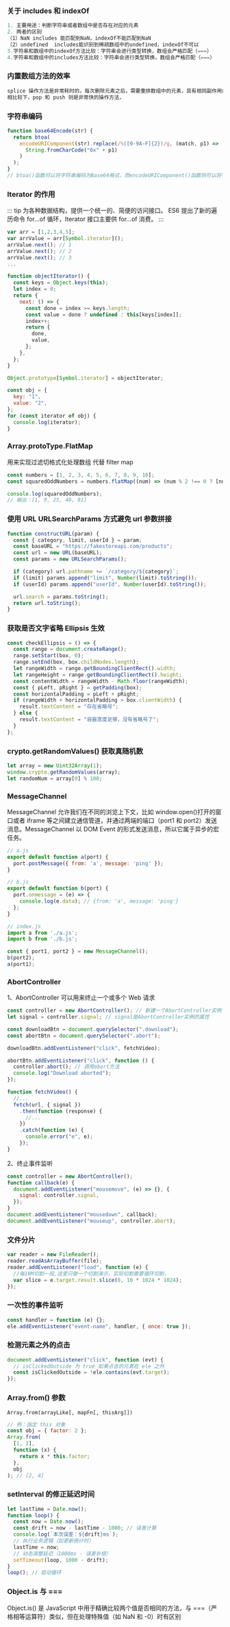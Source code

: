### 关于 includes 和 indexOf

```javascript
1. 主要用途：判断字符串或者数组中是否存在对应的元素
2. 两者的区别
（1）NaN includes 能匹配到NaN，indexOf不能匹配到NaN
（2）undefined  includes能识别到稀疏数组中的undefined，indexOf不可以
3.字符串和数组中的indexOf方法比较：字符串会进行类型转换，数组会严格匹配（===）
4.字符串和数组中的includes方法比较：字符串会进行类型转换，数组会严格匹配（===）
```

### 内置数组方法的效率

```javascript
splice 操作方法是非常耗时的，每次删除元素之后，需要重排数组中的元素，具有相同副作用的操作方法还有 unshift 和 shift
相比较下，pop 和 push 则是非常快的操作方法，
```

### 字符串编码

```javascript
function base64Encode(str) {
  return btoa(
    encodeURIComponent(str).replace(/%([0-9A-F]{2})/g, (match, p1) =>
      String.fromCharCode("0x" + p1)
    )
  );
}
// btoa()函数可以将字符串编码为Base64格式，而encodeURIComponent()函数则可以将字符串转换为可传输的URI格式。我们还使用了一个正则表达式来将URI格式中的特殊字符进行替换。
```

### Iterator 的作用

::: tip
为各种数据结构，提供一个统一的、简便的访问接口。
ES6 提出了新的遍历命令 for...of 循环，Iterator 接口主要供 for...of 消费。
:::

```javascript
var arr = [1,2,3,4,5];
var arrValue = arr[Symbol.iterator]();
arrValue.next(); // 1
arrValue.next(); // 2
arrValue.next(); // 3
...
```

```javascript
function objectIterator() {
  const keys = Object.keys(this);
  let index = 0;
  return {
    next: () => {
      const done = index >= keys.length;
      const value = done ? undefined : this[keys[index]];
      index++;
      return {
        done,
        value,
      };
    },
  };
}

Object.prototype[Symbol.iterator] = objectIterator;

const obj = {
  key: "1",
  value: "2",
};
for (const iterator of obj) {
  console.log(iterator);
}
```

### Array.protoType.FlatMap

用来实现过滤切格式化处理数组 代替 filter map

```javascript
const numbers = [1, 2, 3, 4, 5, 6, 7, 8, 9, 10];
const squaredOddNumbers = numbers.flatMap((num) => (num % 2 !== 0 ? [num * num] : []));

console.log(squaredOddNumbers);
// 输出：[1, 9, 25, 49, 81]
```

### 使用 URL URLSearchParams 方式避免 url 参数拼接

```javascript
function constructURL(param) {
  const { category, limit, userId } = param;
  const baseURL = "https://fakestoreapi.com/products";
  const url = new URL(baseURL);
  const params = new URLSearchParams();

  if (category) url.pathname += `/category/${category}`;
  if (limit) params.append("limit", Number(limit).toString());
  if (userId) params.append("userId", Number(userId).toString());

  url.search = params.toString();
  return url.toString();
}
```

### 获取是否文字省略 Ellipsis 生效

```javascript
const checkEllipsis = () => {
  const range = document.createRange();
  range.setStart(box, 0);
  range.setEnd(box, box.childNodes.length);
  let rangeWidth = range.getBoundingClientRect().width;
  let rangeHeight = range.getBoundingClientRect().height;
  const contentWidth = rangeWidth - Math.floor(rangeWidth);
  const { pLeft, pRight } = getPadding(box);
  const horizontalPadding = pLeft + pRight;
  if (rangeWidth + horizontalPadding > box.clientWidth) {
    result.textContent = "存在省略号";
  } else {
    result.textContent = "容器宽度足够，没有省略号了";
  }
};
```

### crypto.getRandomValues() 获取真随机数

```javascript
let array = new Uint32Array(1);
window.crypto.getRandomValues(array);
let randomNum = array[0] % 100;
```

### MessageChannel

MessageChannel 允许我们在不同的浏览上下文，比如 window.open()打开的窗口或者 iframe 等之间建立通信管道，并通过两端的端口（port1 和 port2）发送消息。MessageChannel 以 DOM Event 的形式发送消息，所以它属于异步的宏任务。

```javascript
// a.js
export default function a(port) {
  port.postMessage({ from: 'a', message: 'ping' });
}

// b.js
export default function b(port) {
  port.onmessage = (e) => {
    console.log(e.data); // {from: 'a', message: 'ping'}
  };
}

// index.js
import a from './a.js';
import b from './b.js';

const { port1, port2 } = new MessageChannel();
b(port2);
a(port1);
```

### AbortController

1、AbortController 可以用来终止一个或多个 Web 请求

```javascript
const controller = new AbortController(); // 新建一个AbortController实例
let signal = controller.signal; // signal是AbortController实例的属性

const downloadBtn = document.querySelector(".download");
const abortBtn = document.querySelector(".abort");

downloadBtn.addEventListener("click", fetchVideo);

abortBtn.addEventListener("click", function () {
  controller.abort(); // 调用abort方法
  console.log("Download aborted");
});

function fetchVideo() {
  //...
  fetch(url, { signal })
    .then(function (response) {
      //...
    })
    .catch(function (e) {
      console.error("e", e);
    });
}
```

2、终止事件监听

```javascript
const controller = new AbortController();
function callback(e) {
  document.addEventListener("mousemove", (e) => {}, {
    signal: controller.signal,
  });
}
document.addEventListener("mousedown", callback);
document.addEventListener("mouseup", controller.abort);
```

### 文件分片

```javascript
var reader = new FileReader();
reader.readAsArrayBuffer(file);
reader.addEventListener("load", function (e) {
  //每10M切割一段,这里只做一个切割演示，实际切割需要循环切割，
  var slice = e.target.result.slice(0, 10 * 1024 * 1024);
});
```

### 一次性的事件监听

```js
const handler = function (e) {};
ele.addEventListener("event-name", handler, { once: true });
```

### 检测元素之外的点击

```js
document.addEventListener("click", function (evt) {
  // isClickedOutside 为 true 如果点击的元素在 ele 之外
  const isClickedOutside = !ele.contains(evt.target);
});
```

### Array.from() 参数

`Array.from(arrayLike[, mapFn[, thisArg]])`

```js
// 例：指定 this 对象
const obj = { factor: 2 };
Array.from(
  [1, 2],
  function (x) {
    return x * this.factor;
  },
  obj
); // [2, 4]
```

### setInterval 的修正延迟时间

```js
let lastTime = Date.now();
function loop() {
  const now = Date.now();
  const drift = now - lastTime - 1000; // 误差计算
  console.log(`本次误差：${drift}ms`);
  // 执行业务逻辑（如更新倒计时）
  lastTime = now;
  // 动态调整延迟（1000ms - 误差补偿）
  setTimeout(loop, 1000 - drift);
}
loop(); // 启动循环
```

### Object.is 与 ===

Object.is() 是 JavaScript 中用于精确比较两个值是否相同的方法，与 ===（严格相等运算符）类似，但在处理特殊值（如 NaN 和 -0）时有区别
